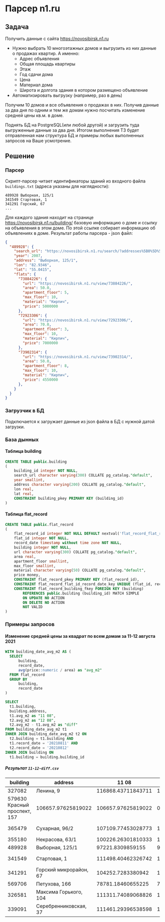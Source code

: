 # Парсер n1.ru #

## Задача ##

Получить данные с сайта https://novosibirsk.n1.ru
- Нужно выбрать 10 многоэтажных домов и выгрузить из них данные о продажах квартир. А именно:
  - Адрес объявления
  - Общая площадь квартиры
  - Этаж
  - Год сдачи дома
  - Цена
  - Материал дома
  - Широта и долгота здания в котором размещено объявление
-  Автоматизировать выгрузку (например, раз в день)

Получим 10 домов и все объявления о продажах в них. Получив данные за два дня по одним и тем же домам нужно посчитать изменение средней цены кв.м. в доме.

Поднять БД на PostgreSQL(или любой другой) и загрузить туда выгруженные данные за два дня.
Итогом выполнения ТЗ будет отправленная нам структура БД и примеры любых выполненных запросов на Ваше усмотрение.

## Решение ##

### Парсер ###

Скрипт-парсер читает идентификаторы зданий из входного файла `buildings.txt` (адреса указаны для наглядности):
```
489928 Выборная, 125/1
341549 Стартовая, 1
341291 Горский, 67
...
```

Для каждого здания находит на странице https://novosibirsk.n1.ru/building/ базовую информацию о доме и ссылку на объявления в этом доме. По этой ссылке собирает информацию об объявлениях в доме.
Результат работы парсера - json файл:
  ```json
  {
    "489928": {
      "search_url": "https://novosibirsk.n1.ru/search/?addresses%5B0%5D%5Bstreet_id%5D=864292&addresses%5B0%5D%5Bhouse_number%5D=125%2F1&deal_type=sell",
      "year": 2007,
      "address": "Выборная, 125/1",
      "lon": "82.9346",
      "lat": "55.0415",
      "flats": {
        "73884226": {
          "url": "https://novosibirsk.n1.ru/view/73884226/",
          "area": 50.0,
          "apartment_floor": 5,
          "max_floor": 10,
          "material": "Кирпич",
          "price": 5000000
        },
        "72923306": {
          "url": "https://novosibirsk.n1.ru/view/72923306/",
          "area": 70.0,
          "apartment_floor": 3,
          "max_floor": 10,
          "material": "Кирпич",
          "price": 7000000
        },
        "73902314": {
          "url": "https://novosibirsk.n1.ru/view/73902314/",
          "area": 50.0,
          "apartment_floor": 8,
          "max_floor": 10,
          "material": "Кирпич",
          "price": 4550000
        },  
      }  
    }
  }  
  ```

### Загрузчик в БД ###

Подключается к загружает данные из json файла в БД с нужной датой загрузки.

### База дынных ###

#### Таблица building ####

  ```sql
  CREATE TABLE public.building
  (
      building_id integer NOT NULL,
      search_url character varying(300) COLLATE pg_catalog."default",
      year smallint,
      address character varying(200) COLLATE pg_catalog."default",
      lon real,
      lat real,
      CONSTRAINT building_pkey PRIMARY KEY (building_id)
  )
  ```

#### Таблица flat_record ####

  ```sql
  CREATE TABLE public.flat_record
  (
      flat_record_id integer NOT NULL DEFAULT nextval('flat_record_flat_record_id_seq'::regclass),
      flat_id integer NOT NULL,
      record_date timestamp without time zone NOT NULL,
      building integer NOT NULL,
      url character varying(300) COLLATE pg_catalog."default",
      area real,
      apartment_floor smallint,
      max_floor smallint,
      material character varying(50) COLLATE pg_catalog."default",
      price money,
      CONSTRAINT flat_record_pkey PRIMARY KEY (flat_record_id),
      CONSTRAINT flat_record_flat_id_record_date_key UNIQUE (flat_id, record_date),
      CONSTRAINT flat_record_building_fkey FOREIGN KEY (building)
          REFERENCES public.building (building_id) MATCH SIMPLE
          ON UPDATE NO ACTION
          ON DELETE NO ACTION
          NOT VALID
  )
  ```

### Примеры запросов ###

#### Изменение средней цены за квадрат по всем домам за 11-12 августа 2021 ####

  ```sql
  WITH building_date_avg_m2 AS (
  	SELECT
  		building,
  		record_date,
  		avg(price::numeric / area) as "avg_m2"
  	FROM flat_record
  	GROUP BY
  		building,
  		record_date
  )

  SELECT
  	t1.building,
  	building.address,
  	t1.avg_m2 as "11 08",
  	t2.avg_m2 as "12 08",
  	t2.avg_m2 - t1.avg_m2 as "diff"
  FROM building_date_avg_m2 t1
  INNER JOIN building_date_avg_m2 t2 ON
  	t2.building = t1.building AND
  	t1.record_date = '20210811' AND
  	t2.record_date = '20210812'
  INNER JOIN building ON
  	t1.building = building.building_id

  ```

##### Результат `11-12-diff.csv` #####

building | address | 11 08 |	12 08	| diff
---------|---------|-------|--------|-----
327082 | Ленина, 9 | 116868.43711843711 | 116398.0463980464 | -470.3907203907147
579630	Красный проспект, 157 | 106657.97625819022 | 106657.97625819022 | 0
365479 | Сухарная, 96/2 | 107109.77453028773 | 107109.77453028776 | 2.9103830456733704e-11
355180 | Некрасова, 63/1 | 100226.26301810333 | 100226.26301810333 | 0
489928 | Выборная, 125/1 | 97221.8309859155 | 97721.8309859155 | 500
341549 | Стартовая, 1 | 111498.40462326742 | 111498.40462326743 | 1.4551915228366852e-11
341291 | Горский микрорайон, 67 | 104252.7283380942 | 104252.7283380942 | 0
569706 | Петухова, 166 | 78781.18460655225 | 78781.18460655225 | 0
326581 | Максима Горького, 104 | 111311.74089068826 | 111311.74089068826 | 0
339091 | Серебренниковская, 37 | 111461.29396538598 | 111461.29396538598 | 0
